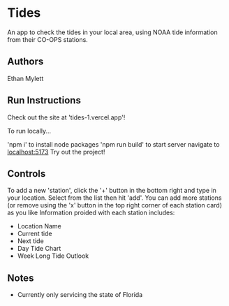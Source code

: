 # Tides
An app to check the tides in your local area, using NOAA tide information from their CO-OPS stations. 

## Authors
Ethan Mylett

## Run Instructions
Check out the site at 'tides-1.vercel.app'!

To run locally...

'npm i' to install node packages
'npm run build' to start server
navigate to [localhost:5173](http://localhost:5173/)
Try out the project!

## Controls
To add a new 'station', click the '+' button in the bottom right and type in your location. Select from the list then hit 'add'.
You can add more stations (or remove using the 'x' button in the top right corner of each station card) as you like
Information proided with each station includes:
- Location Name
- Current tide
- Next tide
- Day Tide Chart
- Week Long Tide Outlook

## Notes
- Currently only servicing the state of Florida

